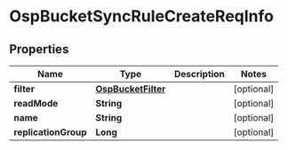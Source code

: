 # OspBucketSyncRuleCreateReqInfo

## Properties
Name | Type | Description | Notes
------------ | ------------- | ------------- | -------------
**filter** | [**OspBucketFilter**](OspBucketFilter.md) |  |  [optional]
**readMode** | **String** |  |  [optional]
**name** | **String** |  |  [optional]
**replicationGroup** | **Long** |  |  [optional]
